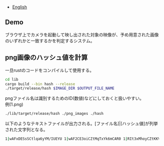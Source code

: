  - [English](/README.md)
## Demo
ブラウザ上でカメラを起動して映し出された対象の映像が、予め用意された画像のいずれかと一致するかを判定するシステム。

## png画像のハッシュ値を計算
一旦rustのコードをコンパイルして使用する。
```bash
cd lib
cargo build --bin hash --release
./target/release/hash $IMAGE_DIR $OUTPUT_FILE_NAME
```
pngファイル名は識別するためのID(数値)などにしておくと扱いやすい。  
例(1.png)
```bash
./lib/target/release/hash ./png_images ./hash
```

以下のようなテキストファイルが出力される。[ファイル名]|[ハッシュ値]が列挙された文字列となる。
```bash
1|wAFxDESsSCtlqa6yYM/IUEYU 1|wAF2CE3oiCZtMqTxYk6mCAR0 1|RIt3xMhoyCZtKKVyYM6QOES0....
```
